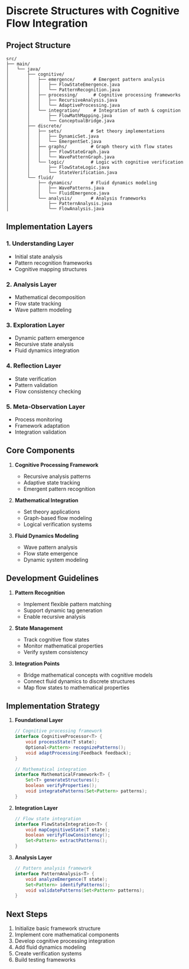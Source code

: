 # Discrete Structures with Cognitive Flow Integration

## Project Structure

```
src/
├── main/
│   └── java/
│       ├── cognitive/
│       │   ├── emergence/       # Emergent pattern analysis
│       │   │   ├── FlowStateEmergence.java
│       │   │   └── PatternRecognition.java
│       │   ├── processing/      # Cognitive processing frameworks
│       │   │   ├── RecursiveAnalysis.java
│       │   │   └── AdaptiveProcessing.java
│       │   └── integration/     # Integration of math & cognition
│       │       ├── FlowMathMapping.java
│       │       └── ConceptualBridge.java
│       ├── discrete/
│       │   ├── sets/           # Set theory implementations
│       │   │   ├── DynamicSet.java
│       │   │   └── EmergentSet.java
│       │   ├── graphs/         # Graph theory with flow states
│       │   │   ├── FlowStateGraph.java
│       │   │   └── WavePatternGraph.java
│       │   └── logic/          # Logic with cognitive verification
│       │       ├── FlowStateLogic.java
│       │       └── StateVerification.java
│       └── fluid/
│           ├── dynamics/       # Fluid dynamics modeling
│           │   ├── WavePatterns.java
│           │   └── FluidEmergence.java
│           └── analysis/       # Analysis frameworks
│               ├── PatternAnalysis.java
│               └── FlowAnalysis.java
```

## Implementation Layers

### 1. Understanding Layer
- Initial state analysis
- Pattern recognition frameworks
- Cognitive mapping structures

### 2. Analysis Layer
- Mathematical decomposition
- Flow state tracking
- Wave pattern modeling

### 3. Exploration Layer
- Dynamic pattern emergence
- Recursive state analysis
- Fluid dynamics integration

### 4. Reflection Layer
- State verification
- Pattern validation
- Flow consistency checking

### 5. Meta-Observation Layer
- Process monitoring
- Framework adaptation
- Integration validation

## Core Components

1. **Cognitive Processing Framework**
   - Recursive analysis patterns
   - Adaptive state tracking
   - Emergent pattern recognition

2. **Mathematical Integration**
   - Set theory applications
   - Graph-based flow modeling
   - Logical verification systems

3. **Fluid Dynamics Modeling**
   - Wave pattern analysis
   - Flow state emergence
   - Dynamic system modeling

## Development Guidelines

1. **Pattern Recognition**
   - Implement flexible pattern matching
   - Support dynamic tag generation
   - Enable recursive analysis

2. **State Management**
   - Track cognitive flow states
   - Monitor mathematical properties
   - Verify system consistency

3. **Integration Points**
   - Bridge mathematical concepts with cognitive models
   - Connect fluid dynamics to discrete structures
   - Map flow states to mathematical properties

## Implementation Strategy

1. **Foundational Layer**
   ```java
   // Cognitive processing framework
   interface CognitiveProcessor<T> {
       void processState(T state);
       Optional<Pattern> recognizePatterns();
       void adaptProcessing(Feedback feedback);
   }

   // Mathematical integration
   interface MathematicalFramework<T> {
       Set<T> generateStructures();
       boolean verifyProperties();
       void integratePatterns(Set<Pattern> patterns);
   }
   ```

2. **Integration Layer**
   ```java
   // Flow state integration
   interface FlowStateIntegration<T> {
       void mapCognitiveState(T state);
       boolean verifyFlowConsistency();
       Set<Pattern> extractPatterns();
   }
   ```

3. **Analysis Layer**
   ```java
   // Pattern analysis framework
   interface PatternAnalysis<T> {
       void analyzeEmergence(T state);
       Set<Pattern> identifyPatterns();
       void validatePatterns(Set<Pattern> patterns);
   }
   ```

## Next Steps

1. Initialize basic framework structure
2. Implement core mathematical components
3. Develop cognitive processing integration
4. Add fluid dynamics modeling
5. Create verification systems
6. Build testing frameworks
